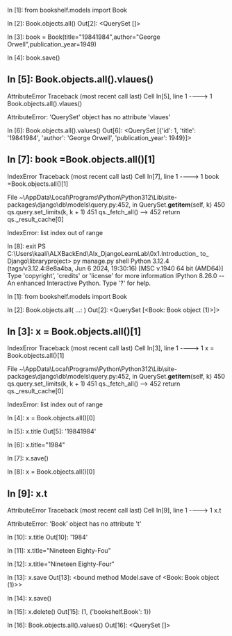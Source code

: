 In [1]: from bookshelf.models import Book

In [2]: Book.objects.all()
Out[2]: <QuerySet []>

In [3]: book = Book(title="19841984",author="George Orwell",publication_year=1949)

In [4]: book.save()

In [5]: Book.objects.all().vlaues()
---------------------------------------------------------------------------
AttributeError                            Traceback (most recent call last)
Cell In[5], line 1
----> 1 Book.objects.all().vlaues()

AttributeError: 'QuerySet' object has no attribute 'vlaues'

In [6]: Book.objects.all().values()
Out[6]: <QuerySet [{'id': 1, 'title': '19841984', 'author': 'George Orwell', 'publication_year': 1949}]>

In [7]: book =Book.objects.all()[1]
---------------------------------------------------------------------------
IndexError                                Traceback (most recent call last)
Cell In[7], line 1
----> 1 book =Book.objects.all()[1]

File ~\AppData\Local\Programs\Python\Python312\Lib\site-packages\django\db\models\query.py:452, in QuerySet.__getitem__(self, k)
    450 qs.query.set_limits(k, k + 1)
    451 qs._fetch_all()
--> 452 return qs._result_cache[0]

IndexError: list index out of range

In [8]: exit
PS C:\Users\kaali\ALXBackEnd\Alx_DjangoLearnLab\0x1.Introduction_ to_ Django\libraryproject> py manage.py shell
Python 3.12.4 (tags/v3.12.4:8e8a4ba, Jun  6 2024, 19:30:16) [MSC v.1940 64 bit (AMD64)]
Type 'copyright', 'credits' or 'license' for more information
IPython 8.26.0 -- An enhanced Interactive Python. Type '?' for help.

In [1]: from bookshelf.models import Book

In [2]: Book.objects.all(
   ...: )
Out[2]: <QuerySet [<Book: Book object (1)>]>

In [3]: x = Book.objects.all()[1]
---------------------------------------------------------------------------
IndexError                                Traceback (most recent call last)
Cell In[3], line 1
----> 1 x = Book.objects.all()[1]

File ~\AppData\Local\Programs\Python\Python312\Lib\site-packages\django\db\models\query.py:452, in QuerySet.__getitem__(self, k)
    450 qs.query.set_limits(k, k + 1)
    451 qs._fetch_all()
--> 452 return qs._result_cache[0]

IndexError: list index out of range

In [4]: x = Book.objects.all()[0]

In [5]: x.title
Out[5]: '19841984'

In [6]: x.title="1984"

In [7]: x.save()

In [8]: x = Book.objects.all()[0]

In [9]: x.t
---------------------------------------------------------------------------
AttributeError                            Traceback (most recent call last)
Cell In[9], line 1
----> 1 x.t

AttributeError: 'Book' object has no attribute 't'

In [10]: x.title
Out[10]: '1984'

In [11]: x.title="Nineteen Eighty-Fou"

In [12]: x.title="Nineteen Eighty-Four"

In [13]: x.save
Out[13]: <bound method Model.save of <Book: Book object (1)>>

In [14]: x.save()

In [15]: x.delete()
Out[15]: (1, {'bookshelf.Book': 1})

In [16]: Book.objects.all().values()
Out[16]: <QuerySet []>